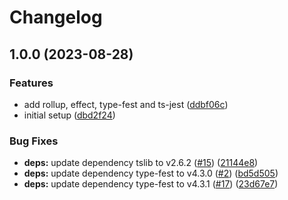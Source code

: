# Changelog

## 1.0.0 (2023-08-28)


### Features

* add rollup, effect, type-fest and ts-jest ([ddbf06c](https://github.com/jeroenptrs/ts-library-template/commit/ddbf06c792df6843ff0a09e2f38efca7248d74ec))
* initial setup ([dbd2f24](https://github.com/jeroenptrs/ts-library-template/commit/dbd2f2446adf99fe4fcc2af74b5fdf9c799a9e78))


### Bug Fixes

* **deps:** update dependency tslib to v2.6.2 ([#15](https://github.com/jeroenptrs/ts-library-template/issues/15)) ([21144e8](https://github.com/jeroenptrs/ts-library-template/commit/21144e8d08337c6a16a9efb644afcdd2111d33b4))
* **deps:** update dependency type-fest to v4.3.0 ([#2](https://github.com/jeroenptrs/ts-library-template/issues/2)) ([bd5d505](https://github.com/jeroenptrs/ts-library-template/commit/bd5d505c109b6197da08d0a20cd3839b3d3bbf2b))
* **deps:** update dependency type-fest to v4.3.1 ([#17](https://github.com/jeroenptrs/ts-library-template/issues/17)) ([23d67e7](https://github.com/jeroenptrs/ts-library-template/commit/23d67e7442f1dc8d1c0c404a07631aeeb2710e6c))
